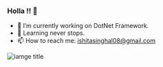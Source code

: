 ### Holla !! 👋

- 🔭 I’m currently working on DotNet Framework.
- 🌱 Learning never stops. 
- 📫 How to reach me: ishitasinghal08@gmail.com


![iamge title](https://enruoi0zkxf33an.m.pipedream.net)
